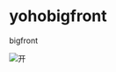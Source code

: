 # yohobigfront
bigfront

![开](http://gtms03.alicdn.com/tps/i3/T1OMsAFApcXXaI5uU7-800-521.jpg "淘宝前后分离图")